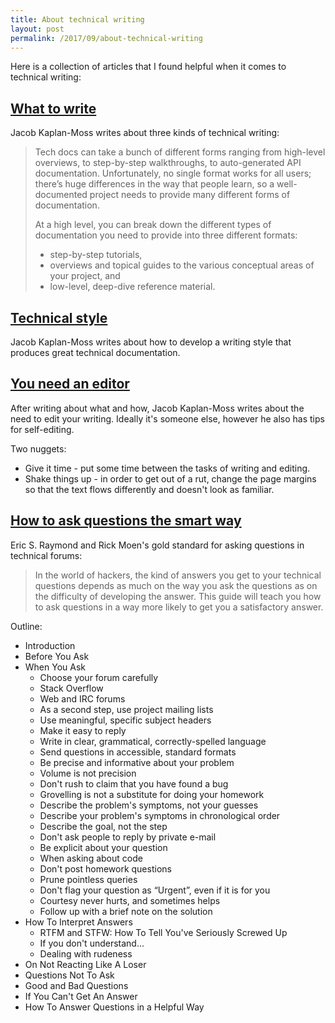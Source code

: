 ```yaml
---
title: About technical writing
layout: post
permalink: /2017/09/about-technical-writing
---
```


Here is a collection of articles that I found helpful when it comes to technical writing:

## [What to write](https://jacobian.org/writing/what-to-write/)

Jacob Kaplan-Moss writes about three kinds of technical writing: 

> Tech docs can take a bunch of different forms ranging from high-level overviews, to step-by-step walkthroughs, to auto-generated API documentation. Unfortunately, no single format works for all users; there’s huge differences in the way that people learn, so a well-documented project needs to provide many different forms of documentation.
>
> At a high level, you can break down the different types of documentation you need to provide into three different formats:
> * step-by-step tutorials,
> * overviews and topical guides to the various conceptual areas of your project, and
> * low-level, deep-dive reference material.


## [Technical style](https://jacobian.org/writing/technical-style/)

Jacob Kaplan-Moss writes about how to develop a writing style that produces great technical documentation.



## [You need an editor](https://jacobian.org/writing/editors/)

After writing about what and how, Jacob Kaplan-Moss writes about the need to edit your writing. Ideally it's someone else, however he also has tips for self-editing.

Two nuggets: 

* Give it time - put some time between the tasks of writing and editing.
* Shake things up - in order to get out of a rut, change the page margins so that the text flows differently and doesn't look as familiar.

## [How to ask questions the smart way](http://www.catb.org/esr/faqs/smart-questions.html)

Eric S. Raymond and Rick Moen's gold standard for asking questions in technical forums:

> In the world of hackers, the kind of answers you get to your technical questions depends as much on the way you ask the questions as on the difficulty of developing the answer. This guide will teach you how to ask questions in a way more likely to get you a satisfactory answer.

Outline:

* Introduction
* Before You Ask
* When You Ask
    * Choose your forum carefully
    * Stack Overflow
    * Web and IRC forums
    * As a second step, use project mailing lists
    * Use meaningful, specific subject headers
    * Make it easy to reply
    * Write in clear, grammatical, correctly-spelled language
    * Send questions in accessible, standard formats
    * Be precise and informative about your problem
    * Volume is not precision
    * Don't rush to claim that you have found a bug
    * Grovelling is not a substitute for doing your homework
    * Describe the problem's symptoms, not your guesses
    * Describe your problem's symptoms in chronological order
    * Describe the goal, not the step
    * Don't ask people to reply by private e-mail
    * Be explicit about your question
    * When asking about code
    * Don't post homework questions
    * Prune pointless queries
    * Don't flag your question as “Urgent”, even if it is for you
    * Courtesy never hurts, and sometimes helps
    * Follow up with a brief note on the solution
* How To Interpret Answers
    * RTFM and STFW: How To Tell You've Seriously Screwed Up
    * If you don't understand...
    * Dealing with rudeness
* On Not Reacting Like A Loser
* Questions Not To Ask
* Good and Bad Questions
* If You Can't Get An Answer
* How To Answer Questions in a Helpful Way

